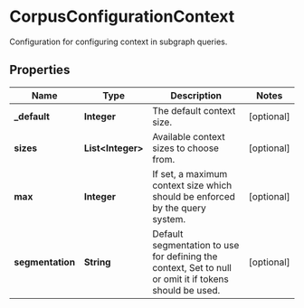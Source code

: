 

# CorpusConfigurationContext

Configuration for configuring context in subgraph queries.
## Properties

Name | Type | Description | Notes
------------ | ------------- | ------------- | -------------
**_default** | **Integer** | The default context size. |  [optional]
**sizes** | **List&lt;Integer&gt;** | Available context sizes to choose from. |  [optional]
**max** | **Integer** | If set, a maximum context size which should be enforced by the query system. |  [optional]
**segmentation** | **String** | Default segmentation to use for defining the context, Set to null or omit it if tokens should be used. |  [optional]




